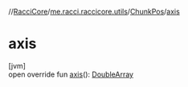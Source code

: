 //[RacciCore](../../../index.md)/[me.racci.raccicore.utils](../index.md)/[ChunkPos](index.md)/[axis](axis.md)

# axis

[jvm]\
open override fun [axis](axis.md)(): [DoubleArray](https://kotlinlang.org/api/latest/jvm/stdlib/kotlin/-double-array/index.html)
